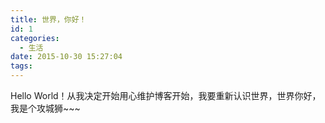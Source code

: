 ```yaml
---
title: 世界，你好！
id: 1
categories:
  - 生活
date: 2015-10-30 15:27:04
tags:
---
```


Hello World！从我决定开始用心维护博客开始，我要重新认识世界，世界你好，我是个攻城狮\~\~\~